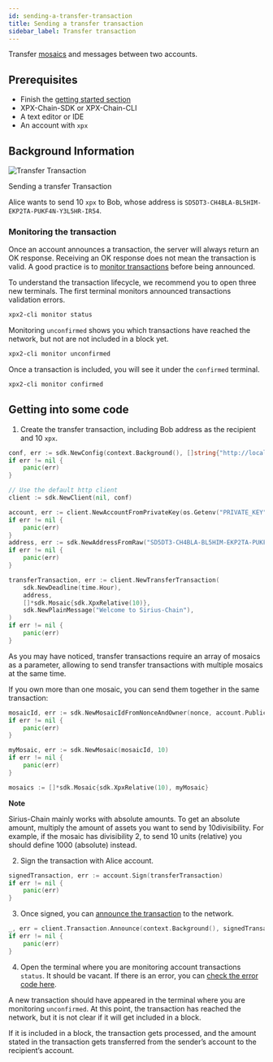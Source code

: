 ```yaml
---
id: sending-a-transfer-transaction
title: Sending a transfer transaction
sidebar_label: Transfer transaction
---
```


Transfer [mosaics](../../built-in-features/mosaic.md) and messages between two accounts.

## Prerequisites

- Finish the [getting started section](../../getting-started/setting-up-workstation.md)
- XPX-Chain-SDK or XPX-Chain-CLI
- A text editor or IDE
- An account with `xpx`

## Background Information 

![Transfer Transaction](/img/transfer-transaction1.png "Transfer Transaction")

<p class=caption>Sending a transfer Transaction</p>

Alice wants to send 10 `xpx` to Bob, whose address is `SD5DT3-CH4BLA-BL5HIM-EKP2TA-PUKF4N-Y3L5HR-IR54`.

### Monitoring the transaction

Once an account announces a transaction, the server will always return an OK response. Receiving an OK response does not mean the transaction is valid. A good practice is to [monitor transactions](../monitoring/monitoring-a-transaction-status.md) before being announced.

To understand the transaction lifecycle, we recommend you to open three new terminals. The first terminal monitors announced transactions validation errors.

```sh
xpx2-cli monitor status
```

Monitoring `unconfirmed` shows you which transactions have reached the network, but not are not included in a block yet.

```sh
xpx2-cli monitor unconfirmed
```

Once a transaction is included, you will see it under the `confirmed` terminal.

```sh
xpx2-cli monitor confirmed
```

## Getting into some code

1. Create the transfer transaction, including Bob address as the recipient and 10 `xpx`.

<!--DOCUSAURUS_CODE_TABS-->
<!--Golang-->
```go
conf, err := sdk.NewConfig(context.Background(), []string{"http://localhost:3000"})
if err != nil {
    panic(err)
}

// Use the default http client
client := sdk.NewClient(nil, conf)

account, err := client.NewAccountFromPrivateKey(os.Getenv("PRIVATE_KEY"))
if err != nil {
    panic(err)
}
address, err := sdk.NewAddressFromRaw("SD5DT3-CH4BLA-BL5HIM-EKP2TA-PUKF4N-Y3L5HR-IR54")
if err != nil {
    panic(err)
}

transferTransaction, err := client.NewTransferTransaction(
    sdk.NewDeadline(time.Hour),
    address,
    []*sdk.Mosaic{sdk.XpxRelative(10)},
    sdk.NewPlainMessage("Welcome to Sirius-Chain"),
)
if err != nil {
    panic(err)
}
```
<!--END_DOCUSAURUS_CODE_TABS-->

As you may have noticed, transfer transactions require an array of mosaics as a parameter, allowing to send transfer transactions with multiple mosaics at the same time.

If you own more than one mosaic, you can send them together in the same transaction:

<!--DOCUSAURUS_CODE_TABS-->
<!--Golang-->
```go
mosaicId, err := sdk.NewMosaicIdFromNonceAndOwner(nonce, account.PublicAccount.PublicKey)
if err != nil {
    panic(err)
}

myMosaic, err := sdk.NewMosaic(mosaicId, 10)
if err != nil {
    panic(err)
}

mosaics := []*sdk.Mosaic{sdk.XpxRelative(10), myMosaic}
```
<!--END_DOCUSAURUS_CODE_TABS-->

<div class=info>

**Note**

Sirius-Chain mainly works with absolute amounts. To get an absolute amount, multiply the amount of assets you want to send by 10divisibility. For example, if the mosaic has divisibility 2, to send 10 units (relative) you should define 1000 (absolute) instead.

</div>

2. Sign the transaction with Alice account.

<!--DOCUSAURUS_CODE_TABS-->
<!--Golang-->
```go
signedTransaction, err := account.Sign(transferTransaction)
if err != nil {
    panic(err)
}
```
<!--END_DOCUSAURUS_CODE_TABS-->


3. Once signed, you can [announce the transaction](../../protocol/transaction.md) to the network.

<!--DOCUSAURUS_CODE_TABS-->
<!--Golang-->
```go
_, err = client.Transaction.Announce(context.Background(), signedTransaction)
if err != nil {
    panic(err)
}
```
<!--END_DOCUSAURUS_CODE_TABS-->


4. Open the terminal where you are monitoring account transactions `status`. It should be vacant. If there is an error, you can [check the error code here](../../rest-api/status-errors.md).

A new transaction should have appeared in the terminal where you are monitoring `unconfirmed`. At this point, the transaction has reached the network, but it is not clear if it will get included in a block.

If it is included in a block, the transaction gets processed, and the amount stated in the transaction gets transferred from the sender’s account to the recipient’s account.

